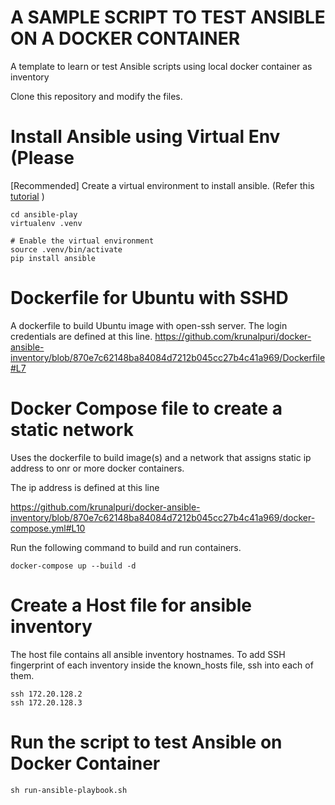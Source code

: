 # A SAMPLE SCRIPT TO TEST ANSIBLE ON A DOCKER CONTAINER
A template to learn or test Ansible scripts using local docker container as inventory

Clone this repository and modify the files.

# Install Ansible using Virtual Env (Please
[Recommended] Create a virtual environment to install ansible. 
(Refer this [tutorial](https://serversforhackers.com/c/an-ansible2-tutorial) )
```
cd ansible-play
virtualenv .venv 

# Enable the virtual environment
source .venv/bin/activate
pip install ansible
```

# Dockerfile for Ubuntu with SSHD
A dockerfile to build Ubuntu image with open-ssh server. The login credentials are defined at this line.
https://github.com/krunalpuri/docker-ansible-inventory/blob/870e7c62148ba84084d7212b045cc27b4c41a969/Dockerfile#L7

# Docker Compose file to create a static network
Uses the dockerfile to build image(s) and a network that assigns static ip address to onr or more docker containers.

The ip address is defined at this line

https://github.com/krunalpuri/docker-ansible-inventory/blob/870e7c62148ba84084d7212b045cc27b4c41a969/docker-compose.yml#L10

Run the following command to build and run containers.
```
docker-compose up --build -d
```

# Create a Host file for ansible inventory
The host file contains all ansible inventory hostnames.
To add SSH fingerprint of each inventory inside the known_hosts file, ssh into each of them.
```
ssh 172.20.128.2
ssh 172.20.128.3
```

# Run the script to test Ansible on Docker Container
```
sh run-ansible-playbook.sh
 ```




